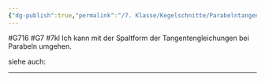 ```yaml
---
{"dg-publish":true,"permalink":"/7. Klasse/Kegelschnitte/Parabelntangentengleichungen/"}
---
```


#G716 #G7 #7kl
Ich kann mit der Spaltform der Tangentengleichungen bei Parabeln umgehen.

siehe auch:
___
